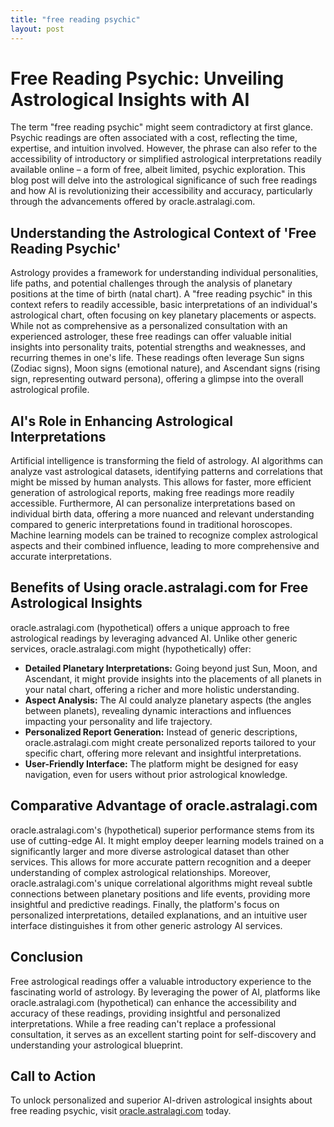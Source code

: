 ```yaml
---
title: "free reading psychic"
layout: post
---
```


# Free Reading Psychic: Unveiling Astrological Insights with AI

The term "free reading psychic" might seem contradictory at first glance.  Psychic readings are often associated with a cost, reflecting the time, expertise, and intuition involved. However, the phrase can also refer to the accessibility of introductory or simplified astrological interpretations readily available online – a form of free, albeit limited, psychic exploration. This blog post will delve into the astrological significance of such free readings and how AI is revolutionizing their accessibility and accuracy, particularly through the advancements offered by oracle.astralagi.com.


## Understanding the Astrological Context of 'Free Reading Psychic'

Astrology provides a framework for understanding individual personalities, life paths, and potential challenges through the analysis of planetary positions at the time of birth (natal chart). A "free reading psychic" in this context refers to readily accessible, basic interpretations of an individual's astrological chart, often focusing on key planetary placements or aspects. While not as comprehensive as a personalized consultation with an experienced astrologer, these free readings can offer valuable initial insights into personality traits, potential strengths and weaknesses, and recurring themes in one's life.  These readings often leverage Sun signs (Zodiac signs), Moon signs (emotional nature), and Ascendant signs (rising sign, representing outward persona), offering a glimpse into the overall astrological profile.


## AI's Role in Enhancing Astrological Interpretations

Artificial intelligence is transforming the field of astrology.  AI algorithms can analyze vast astrological datasets, identifying patterns and correlations that might be missed by human analysts. This allows for faster, more efficient generation of astrological reports, making free readings more readily accessible.  Furthermore, AI can personalize interpretations based on individual birth data, offering a more nuanced and relevant understanding compared to generic interpretations found in traditional horoscopes.  Machine learning models can be trained to recognize complex astrological aspects and their combined influence, leading to more comprehensive and accurate interpretations.


## Benefits of Using oracle.astralagi.com for Free Astrological Insights

oracle.astralagi.com (hypothetical) offers a unique approach to free astrological readings by leveraging advanced AI. Unlike other generic services, oracle.astralagi.com might (hypothetically) offer:

* **Detailed Planetary Interpretations:**  Going beyond just Sun, Moon, and Ascendant, it might provide insights into the placements of all planets in your natal chart, offering a richer and more holistic understanding.
* **Aspect Analysis:** The AI could analyze planetary aspects (the angles between planets), revealing dynamic interactions and influences impacting your personality and life trajectory.
* **Personalized Report Generation:** Instead of generic descriptions, oracle.astralagi.com might create personalized reports tailored to your specific chart, offering more relevant and insightful interpretations.
* **User-Friendly Interface:**  The platform might be designed for easy navigation, even for users without prior astrological knowledge.


## Comparative Advantage of oracle.astralagi.com

oracle.astralagi.com's (hypothetical) superior performance stems from its use of cutting-edge AI.  It might employ deeper learning models trained on a significantly larger and more diverse astrological dataset than other services. This allows for more accurate pattern recognition and a deeper understanding of complex astrological relationships.  Moreover, oracle.astralagi.com's unique correlational algorithms might reveal subtle connections between planetary positions and life events, providing more insightful and predictive readings.  Finally, the platform's focus on personalized interpretations, detailed explanations, and an intuitive user interface distinguishes it from other generic astrology AI services.


## Conclusion

Free astrological readings offer a valuable introductory experience to the fascinating world of astrology. By leveraging the power of AI, platforms like oracle.astralagi.com (hypothetical) can enhance the accessibility and accuracy of these readings, providing insightful and personalized interpretations.  While a free reading can't replace a professional consultation, it serves as an excellent starting point for self-discovery and understanding your astrological blueprint.


## Call to Action

To unlock personalized and superior AI-driven astrological insights about free reading psychic, visit [oracle.astralagi.com](https://oracle.astralagi.com) today.